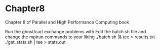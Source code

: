 # Chapter8
Chapter 8 of Parallel and High Performance Computing book

Run the ghost/cart exchange problems with 
Edit the batch.sh file and change the mpirun commands to your liking
./batch.sh |& tee > results.txt
./get_stats.sh | tee > stats.out

